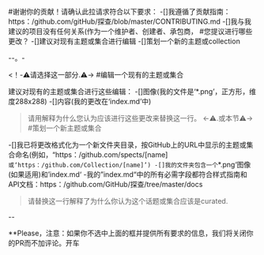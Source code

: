 #谢谢你的贡献！请确认此拉请求符合以下要求：
-[]我遵循了贡献指南：https：/github.com/gitHub/探查/blob/master/CONTRIBUTING.md
-[]我与我建议的项目没有任何关系(作为一个维护者、创建者、承包商，
#您提议进行哪些更改？
-[]建议对现有主题或集合进行编辑
-[]策划一个新的主题或collection

--。-

<！-⚠️请选择这一部分.⚠️->
#编辑一个现有的主题或集合

建议对现有的主题或集合进行这些编辑：
-[]图像(我的文件是‘*.png’，正方形，维度288x288)
-[]内容(我的更改在‘index.md’中)
>请用解释为什么您认为应该进行这些更改来替换这一行。
<-⚠️.或本节⚠️->
#策划一个新主题或集合

-[]我已将更改格式化为一个新文件夹目录，按GitHub上的URL中显示的主题或集合命名(例如，“https：/github.com/spects/[name]`或‘https：/github.com/Collection/[name]’)
-[]我的文件夹包含一个`*.png‘图像(如果适用)和’index.md‘
-我的”index.md“中的所有必需字段都符合样式指南和API文档：https：/github.com/GitHub/探查/tree/master/docs
>请替换这一行解释了为什么你认为这个话题或集合应该是curated.

--

**Please，注意：如果你不选中上面的框并提供所有要求的信息，我们将关闭你的PR而不加评论。开车
